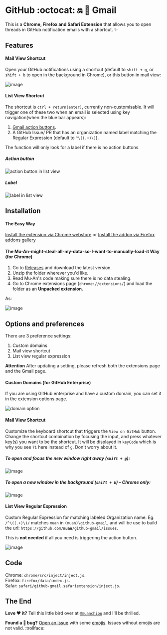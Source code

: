 # GitHub :octocat: :on: :love_letter: Gmail

This is a **Chrome, Firefox and Safari Extension** that allows you to open threads in GitHub notification emails with a shortcut. :sparkles:

## Features

#### Mail View Shortcut

Open your GitHub notifications using a shortcut (default to `shift + g`, or `shift + b` to open in the background in Chrome), or this button in mail view:

![image](https://f.cloud.github.com/assets/1153134/1699454/20634378-5f9f-11e3-999c-c0c5e3e96684.png)

#### List View Shortcut

The shortcut is `ctrl + return(enter)`, currently non-customisable. It will trigger one of these two when an email is selected using key navigation(when the blue bar appears):

1. [Gmail action buttons](https://github.com/blog/1891-view-issue-pull-request-buttons-for-gmail).
2. A GitHub Issue/ PR that has an organization named label matching the Regular Expression (default to `^\((.+)\)`).

The function will only look for a label if there is no action buttons.

##### Action button

![action button in list view](https://cloud.githubusercontent.com/assets/1153134/4344159/52248e7c-407b-11e4-9c80-fdc9f8a9f8cc.png)

##### Label

![label in list view](https://f.cloud.github.com/assets/1153134/2073597/f19b6232-8d61-11e3-8e65-b03db4e72217.png)

## Installation

#### The Easy Way

[Install the extension via Chrome webstore](https://chrome.google.com/webstore/detail/github-notification-helpe/gmhijkhbpihfmkmhmcfebmlkaekgmaje) or [Install the addon via Firefox addons gallery](https://addons.mozilla.org/en-US/firefox/addon/github-for-gmail/)

#### The Mu-An-might-steal-all-my-data-so-I-want-to-manually-load-it Way (for Chrome)

1. Go to [Releases](https://github.com/muan/github-gmail/releases) and download the latest version.
2. Unzip the folder wherever you'd like.
3. Read Mu-An's code making sure there is no data stealing.
4. Go to Chrome extensions page (`chrome://extensions/`) and load the folder as an **Unpacked extension**.

As:

![image](https://f.cloud.github.com/assets/1153134/1749652/ae692df6-652e-11e3-869f-65447bfe1a68.png)

## Options and preferences

There are 3 preference settings:

1. Custom domains
2. Mail view shortcut
3. List view regular expression

**Attention** After updating a setting, please refresh both the extensions page and the Gmail page.

#### Custom Domains (for GitHub Enterprise)

If you are using GitHub enterprise and have a custom domain, you can set it in the extension options page.

![domain option](https://f.cloud.github.com/assets/1153134/2075910/2f9b1f70-8d97-11e3-9798-9afcfb550e22.png)

#### Mail View Shortcut

Customize the keyboard shortcut that triggers the `View on GitHub` button. Change the shortcut combination by focusing the input, and press whatever key(s) you want to be the shortcut. It will be displayed in `keyCode` which is why you see `71` here instead of `g`. Don't worry about it.

##### To open and focus the new window right away (`shift + g`):

![image](https://f.cloud.github.com/assets/1153134/2457119/3a485f38-af2e-11e3-978a-ece296676337.png)

##### To open a new window in the background (`shift + b`) – Chrome only:

![image](https://f.cloud.github.com/assets/1153134/2466997/e381dbc2-afb7-11e3-9470-bc722133a265.png)

#### List View Regular Expression

Custom Regular Expression for matching labeled Organization name. Eg. `/^\((.+)\)/` matches `muan` in `(muan)\github-gmail`, and will be use to build the url: `https://github.com/`**`muan`**`/github-gmail/issues`.

This is **not needed** if all you need is triggering the action button. 

![image](https://f.cloud.github.com/assets/1153134/2457127/ac41d204-af2e-11e3-9271-328aeb7a11bf.png)

## Code

Chrome: `chrome/src/inject/inject.js`.<br>
Firefox: `firefox/data/index.js`.<br>
Safar: `safari/github-gmail.safariextension/inject.js`.

## The End

**Love :heart: it?** Tell this little bird over at [`@muanchiou`](https://twitter.com/muanchiou) and I'll be thrilled.

**Found a :bug: bug?** [Open an issue](https://github.com/muan/github-gmail/issues/new) with some [emojis](http://emoji.muan.co). Issues without emojis are not valid. :trollface:
